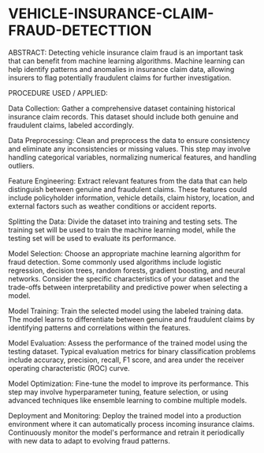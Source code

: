 # VEHICLE-INSURANCE-CLAIM-FRAUD-DETECTTION

ABSTRACT:
Detecting vehicle insurance claim fraud is an important task that can benefit from machine learning algorithms.
Machine learning can help identify patterns and anomalies in insurance claim data, allowing insurers to flag potentially
fraudulent claims for further investigation.

PROCEDURE USED / APPLIED:

Data Collection: Gather a comprehensive dataset containing historical insurance claim records.
This dataset should include both genuine and fraudulent claims, labeled accordingly.

Data Preprocessing: 
Clean and preprocess the data to ensure consistency and eliminate any inconsistencies or missing values.
This step may involve handling categorical variables, normalizing numerical features, and handling outliers.

Feature Engineering:
Extract relevant features from the data that can help distinguish between genuine and fraudulent claims. 
These features could include policyholder information, vehicle details, claim history, location, and external factors 
such as weather conditions or accident reports.

Splitting the Data: 
Divide the dataset into training and testing sets. 
The training set will be used to train the machine learning model, while the testing set will be used to evaluate its performance.

Model Selection:
Choose an appropriate machine learning algorithm for fraud detection. 
Some commonly used algorithms include logistic regression, decision trees, random forests, gradient boosting, and neural networks.
Consider the specific characteristics of your dataset and the trade-offs between interpretability and predictive power when selecting a model.

Model Training:
Train the selected model using the labeled training data. 
The model learns to differentiate between genuine and fraudulent claims by identifying patterns and correlations within the features.

Model Evaluation:
Assess the performance of the trained model using the testing dataset.
Typical evaluation metrics for binary classification problems include accuracy, precision, recall, F1 score,
and area under the receiver operating characteristic (ROC) curve.

Model Optimization:
Fine-tune the model to improve its performance. 
This step may involve hyperparameter tuning, feature selection, or using advanced techniques like ensemble learning to combine multiple models.

Deployment and Monitoring: 
Deploy the trained model into a production environment where it can automatically process incoming insurance claims.
Continuously monitor the model's performance and retrain it periodically with new data to adapt to evolving fraud patterns.
